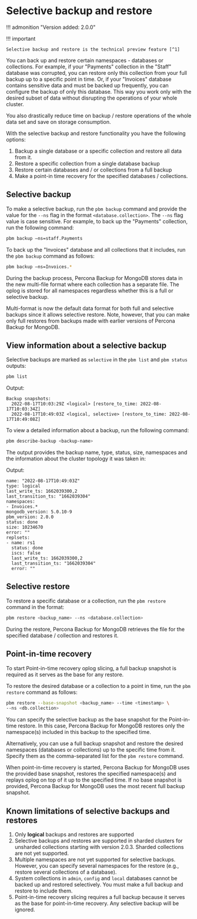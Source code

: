 # Selective backup and restore

!!! admonition "Version added: 2.0.0"

!!! important

    Selective backup and restore is the technical preview feature [^1]

You can back up and restore certain namespaces - databases or collections. For example, if your "Payments" collection in the "Staff" database was corrupted, you can restore only this collection from your full backup up to a specific point in time. Or, if your "Invoices" database contains sensitive data and must be backed up frequently, you can configure the backup of only this database. This way you work only with the desired subset of data without disrupting the operations of your whole cluster. 

You also drastically reduce time on backup / restore operations of the whole data set and save on storage consumption.

With the selective backup and restore functionality you have the following options:

1.	Backup a single database or a specific collection and restore all data from it. 
2.	Restore a specific collection from a single database backup
3.	Restore certain databases and / or collections from a full backup
4.	Make a point-in time recovery for the specified databases / collections.

## Selective backup 

To make a selective backup,  run the `pbm backup` command and provide the value for the `--ns` flag in the format `<database.collection>`. The `--ns` flag value is case sensitive. For example, to back up the "Payments" collection, run the following command:

```sh
pbm backup –ns=staff.Payments
```

To back up the "Invoices" database and all collections that it includes, run the ``pbm backup`` command as follows:

```sh
pbm backup –ns=Invoices.*
```

During the backup process, Percona Backup for MongoDB stores data in the new multi-file format where each collection has a separate file. The oplog is stored for all namespaces regardless whether this is a full or selective backup.

Multi-format is now the default data format for both full and selective backups since it allows selective restore. Note, however, that you can make only full restores from backups made with earlier versions of Percona Backup for MongoDB. 

## View information about a selective backup 

Selective backups are marked as ``selective`` in the ``pbm list`` and ``pbm status`` outputs:

```sh
pbm list
```

Output:

```
Backup snapshots:
  2022-08-17T10:03:29Z <logical> [restore_to_time: 2022-08-17T10:03:34Z]
  2022-08-17T10:49:03Z <logical, selective> [restore_to_time: 2022-08-17T10:49:08Z]
```

To view a detailed information about a backup, run the following command:

```sh
pbm describe-backup <backup-name>
```

The output provides the backup name, type, status, size, namespaces and the information about the cluster topology it was taken in:

Output:

```
name: "2022-08-17T10:49:03Z"
type: logical
last_write_ts: 1662039300,2
last_transition_ts: "1662039304"
namespaces:
- Invoices.*
mongodb_version: 5.0.10-9
pbm_version: 2.0.0
status: done
size: 10234670
error: ""
replsets:
- name: rs1
  status: done
  iscs: false
  last_write_ts: 1662039300,2
  last_transition_ts: "1662039304"
  error: ""
```

## Selective restore 

To restore a specific database or a collection, run the ``pbm restore`` command in the format:

```sh
pbm restore <backup_name> --ns <database.collection>
```

During the restore, Percona Backup for MongoDB retrieves the file for the specified database / collection and restores it.  

## Point-in-time recovery 

To start Point-in-time recovery oplog slicing, a full backup snapshot is required as it serves as the base for any restore. 

To restore the desired database or a collection to a point in time, run the ``pbm restore`` command as follows:

```sh
pbm restore --base-snapshot <backup_name> --time <timestamp> \
--ns <db.collection>
```

You can specify the selective backup as the base snapshot for the Point-in-time restore. In this case, Percona Backup for MongoDB restores only the namespace(s) included in this backup to the specified time.

Alternatively, you can use a full backup snapshot and restore the desired namespaces (databases or collections) up to the specific time from it. Specify them as the comma-separated list for the `pbm restore` command.

When point-in-time recovery is started, Percona Backup for MongoDB uses the provided base snapshot, restores the specified namespace(s) and replays oplog on top of it up to the specified time. If no base snapshot is provided, Percona Backup for MongoDB uses the most recent full backup snapshot.

## Known limitations of selective backups and restores

1. Only **logical** backups and restores are supported
2. Selective backups and restores are supported in sharded clusters for unsharded collections starting with version 2.0.3. Sharded collections are not yet supported.
3. Multiple namespaces are not yet supported for selective backups. However, you can specify several namespaces for the restore (e.g., restore several collections of a database).
4.	System collections in ``admin``, ``config`` and ``local`` databases cannot be backed up and restored selectively. You must make a full backup and restore to include them.
5.	Point-in-time recovery slicing requires a full backup because it serves as the base for point-in-time recovery. Any selective backup will be ignored.

[^1]: Tech Preview Features are not yet ready for enterprise use and are not included in support via SLA. They are included in this release so that users can provide feedback prior to the full release of the feature in a future GA release (or removal of the feature if it is deemed not useful). This functionality can change (APIs, CLIs, etc.) from tech preview to GA.

